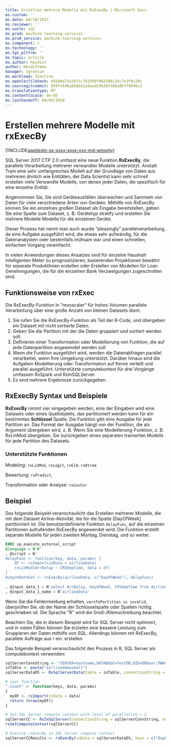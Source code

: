 ```yaml
---
title: Erstellen mehrere Modelle mit RxExecBy | Microsoft Docs
ms.custom: ''
ms.date: 04/18/2017
ms.reviewer: ''
ms.suite: sql
ms.prod: machine-learning-services
ms.prod_service: machine-learning-services
ms.component: r
ms.technology: ''
ms.tgt_pltfrm: ''
ms.topic: article
ms.author: heidist
author: HeidiSteen
manager: cgronlun
ms.workload: Inactive
ms.openlocfilehash: dd104a75e207cc783350f96250911bc7e3f8c20c
ms.sourcegitcommit: 059fc64ba858ea2adaad2db39f306a8bff9649c2
ms.translationtype: MT
ms.contentlocale: de-DE
ms.lasthandoff: 04/04/2018
---
```

# <a name="creating-multiple-models-using-rxexecby"></a>Erstellen mehrere Modelle mit rxExecBy
[!INCLUDE[appliesto-ss-xxxx-xxxx-xxx-md-winonly](../../includes/appliesto-ss-xxxx-xxxx-xxx-md-winonly.md)]

SQL Server 2017 CTP 2.0 umfasst eine neue Funktion **RxExecBy**, die parallele Verarbeitung mehrerer verwandter Modelle unterstützt. Anstatt Train eine sehr umfangreiches Modell auf der Grundlage von Daten aus mehreren ähnlich wie Entitäten, der Data Scientist kann sehr schnell erstellen viele Verwandte Modelle, von denen jeder Daten, die spezifisch für eine einzelne Entität.

Angenommen Sie, Sie sind Geräteausfällen überwachen und Sammeln von Daten für viele verschiedene Arten von Geräten. Mithilfe von RxExecBy können Sie ein einzelnes großen Dataset als Eingabe bereitstellen, geben Sie eine Spalte zum Dataset, z. B. Gerätetyp stratify und erstellen Sie mehrere Modelle Modelle für die einzelnen Geräte.

Dieser Prozess hat nennt man auch wurde "pleasingly" parallelverarbeitung, da eine Aufgabe ausgeführt wird, die etwas sehr aufwändig, für die Datenanalysten oder bestenfalls mühsam war und einen schnellen, einfachen Vorgang vereinfacht.

In vielen Anwendungen dieses Ansatzes sind für einzelne Haushalt intelligenten Meter zu prognostizieren, basierenden Projektionen bewährt für separate Produktlinien erstellen oder Erstellen von Modellen für Loan Genehmigungen, die für die einzelnen Bank Verzweigungen zugeschnitten sind.

## <a name="how-rxexec-works"></a>Funktionsweise von rxExec

Die RxExecBy-Funktion in "revoscaler" für hohes Volumen parallele Verarbeitung über eine große Anzahl von kleinen Datasets dient.

1. Sie rufen Sie die RxExecBy-Funktion als Teil der R-Code, und übergeben ein Dataset mit nicht sortierte Daten.
2. Geben Sie die Partition mit der die Daten gruppiert und sortiert werden soll.
3. Definieren einer Transformation oder Modellierung von Funktion, die auf jede Datenpartition angewendet werden soll
4. Wenn die Funktion ausgeführt wird, werden die Datenabfragen parallel verarbeitet, wenn Ihre Umgebung unterstützt. Darüber hinaus sind die Aufgaben Modellierung oder Transformation auf Kerne verteilt und parallel ausgeführt. Unterstützte computekontext für drei Vorgänge umfassen RxSpark und RxInSQLServer.
5. Es sind mehrere Ergebnisse zurückgegeben.

## <a name="rxexecby-syntax-and-examples"></a>RxExecBy Syntax und Beispiele

**RxExecBy** nimmt vier eingegeben werden, eine der Eingaben wird eine Datasets oder eines Quellobjekts, das partitioniert werden kann für ein bestimmtes **Schlüssel** Spalte. Die Funktion gibt eine Ausgabe für jede Partition an. Das Format der Ausgabe hängt von der Funktion, die als Argument übergeben wird, z. B. Wenn Sie eine Modellierung-Funktion, z. B. RxLinMod übergeben, Sie zurückgeben eines separaten trainierten Modells für jede Partition des Datasets.

### <a name="supported-functions"></a>Unterstützte Funktionen

Modeling: `rxLinMod`, `rxLogit`, `rxGlm`, `rxDtree`

Bewertung: `rxPredict`,

Transformation oder Analyse: `rxCovCor`

## <a name="example"></a>Beispiel

Das folgende Beispiel veranschaulicht das Erstellen mehrerer Modelle, die mit dem Dataset Airline-Aktivität, die für die Spalte [DayOfWeek] partitioniert ist. Die benutzerdefinierte Funktion `delayFunc`, auf die einzelnen Partitionen aufrufenden RxExecBy angewendet wird. Die Funktion erstellt separate Modelle für jeden zweiten Montag, Dienstag, und so weiter.

```SQL
EXEC sp_execute_external_script
@language = N'R'
, @script = N'
delayFunc <- function(key, data, params) { 
    df <- rxImport(inData = airlineData) 
    rxLinMod(ArrDelay ~ CRSDepTime, data = df) 
} 
OutputDataSet <- rxExecBy(airlineData, c("DayOfWeek"), delayFunc)
'
, @input_data_1 = N'select ArrDelay, DayOfWeek, CRSDepTime from AirlineDemoSmall]'
, @input_data_1_name = N'airlineData'

```

Wenn Sie die Fehlermeldung erhalten, `varsToPartition is invalid`, überprüfen Sie, ob der Name der Schlüsselspalte oder Spalten richtig geschrieben ist. Die Sprache "R" wird die Groß-/Kleinschreibung beachtet.

Beachten Sie, die in diesem Beispiel wird für SQL Server nicht optimiert, und in vielen Fällen können Sie erzielen eine bessere Leistung zum Gruppieren der Daten mithilfe von SQL. Allerdings können mit RxExecBy, parallele Aufträge aus r ein. erstellen

Das folgende Beispiel veranschaulicht den Prozess in R, SQL Server als computekontext verwenden:

```R
sqlServerConnString <- "SERVER=hostname;DATABASE=TestDB;UID=DBUser;PWD=Password;"
inTable <- paste("airlinedemosmall")
sqlServerDataDS <- RxSqlServerData(table = inTable, connectionString = sqlServerConnString)

# user function
".Count" <- function(keys, data, params)
{
  myDF <- rxImport(inData = data)
  return (nrow(myDF))
}

# Set SQL Server compute context with level of parallelism = 2
sqlServerCC <- RxInSqlServer(connectionString = sqlServerConnString, numTasks = 4)
rxSetComputeContext(sqlServerCC)

# Execute rxExecBy in SQL Server compute context
sqlServerCCResults <- rxExecBy(inData = sqlServerDataDS, keys = c("DayOfWeek"), func = .Count)
```


